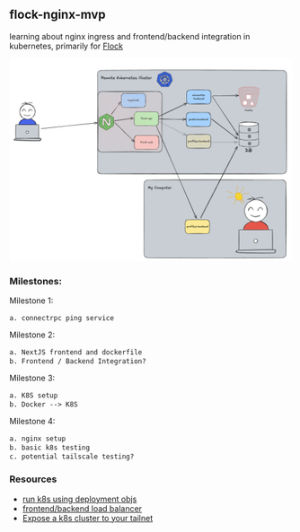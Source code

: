 ## flock-nginx-mvp

learning about nginx ingress and frontend/backend integration in kubernetes, primarily for [Flock](https://github.com/flock-eng/flock)

![nginx](/notes/nginxDiagram.png)

### Milestones:

Milestone 1:

    a. connectrpc ping service

Milestone 2:

    a. NextJS frontend and dockerfile
    b. Frontend / Backend Integration?

Milestone 3: 

    a. K8S setup
    b. Docker --> K8S

Milestone 4: 

    a. nginx setup
    b. basic k8s testing
    c. potential tailscale testing?

### Resources
- [run k8s using deployment objs](https://kubernetes.io/docs/tasks/run-application/run-stateless-application-deployment/)
- [frontend/backend load balancer](https://kubernetes.io/docs/tasks/access-application-cluster/connecting-frontend-backend/)
- [Expose a k8s cluster to your tailnet](https://tailscale.com/kb/1439/kubernetes-operator-cluster-ingress#exposing-a-cluster-workload-using-a-kubernetes-service)